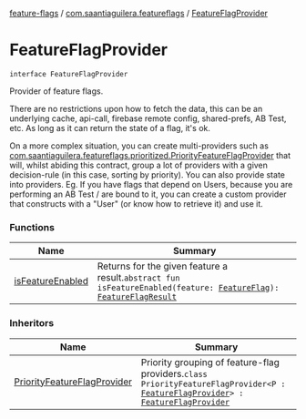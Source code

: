 [feature-flags](../../index.md) / [com.saantiaguilera.featureflags](../index.md) / [FeatureFlagProvider](./index.md)

# FeatureFlagProvider

`interface FeatureFlagProvider`

Provider of feature flags.

There are no restrictions upon how to fetch the data, this can be an underlying cache, api-call,
firebase remote config, shared-prefs, AB Test, etc. As long as it can return the state of a
flag, it's ok.

On a more complex situation, you can create multi-providers such as
[com.saantiaguilera.featureflags.prioritized.PriorityFeatureFlagProvider](../../com.saantiaguilera.featureflags.prioritized/-priority-feature-flag-provider/index.md) that will, whilst
abiding this contract, group a lot of providers with a given decision-rule (in this case,
sorting by priority).
You can also provide state into providers. Eg. If you have flags that depend on Users,
because you are performing an AB Test / are bound to it, you can create a custom provider
that constructs with a "User" (or know how to retrieve it) and use it.

### Functions

| Name | Summary |
|---|---|
| [isFeatureEnabled](is-feature-enabled.md) | Returns for the given feature a result.`abstract fun isFeatureEnabled(feature: `[`FeatureFlag`](../-feature-flag/index.md)`): `[`FeatureFlagResult`](../-feature-flag-result/index.md) |

### Inheritors

| Name | Summary |
|---|---|
| [PriorityFeatureFlagProvider](../../com.saantiaguilera.featureflags.prioritized/-priority-feature-flag-provider/index.md) | Priority grouping of feature-flag providers.`class PriorityFeatureFlagProvider<P : `[`FeatureFlagProvider`](./index.md)`> : `[`FeatureFlagProvider`](./index.md) |
